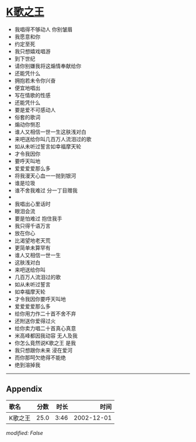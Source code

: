 # [K歌之王](https://music.163.com/song?id=66948)

* 我唱得不够动人 你别皱眉
* 我愿意和你
* 约定至死
* 我只想嬉戏唱游
* 到下世纪
* 请你别嫌我将这煽情奉献给你
* 还能凭什么
* 拥抱若未令你兴奋
* 便宜地唱出
* 写在情歌的性感
* 还能凭什么
* 要是爱不可感动人
* 俗套的歌词
* 煽动你恻忍
* 谁人又相信一世一生这肤浅对白
* 来吧送给你叫几百万人流泪过的歌
* 如从未听过誓言如幸福摩天轮
* 才令我因你
* 要呼天叫地
* 爱爱爱爱那么多
* 将我漫天心血一一抛到银河
* 谁是垃圾
* 谁不舍我难过 分一丁目赠我
* 
* 我唱出心里话时
* 眼泪会流
* 要是怕难过 抱住我手
* 我只得千语万言
* 放在你心
* 比渴望地老天荒
* 更简单未算罕有
* 谁人又相信一世一生
* 这肤浅对白
* 来吧送给你叫
* 几百万人流泪过的歌
* 如从未听过誓言
* 如幸福摩天轮
* 才令我因你要呼天叫地
* 爱爱爱爱那么多
* 给你用力作二十首不舍不弃
* 还附送你爱得过火
* 给你卖力唱二十首真心真意
* 米高峰都因我动容 无人及我
* 你怎么竟然说K歌之王 是我
* 我只想跟你未来 浸在爱河
* 而你那呵欠绝得不能绝
* 绝到溶掉我


---

## Appendix

|歌名|分数|时长|时间|
|:---|:---:|---:|---:|
|K歌之王|25.0|3:46|2002-12-01

*modified: False*